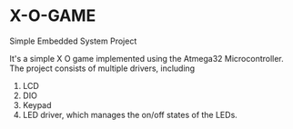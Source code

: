 # X-O-GAME
Simple Embedded System Project

It's a simple X O game implemented using the Atmega32 Microcontroller. The project consists of multiple drivers, including 
1. LCD
2. DIO
3. Keypad
4. LED driver, which manages the on/off states of the LEDs.
